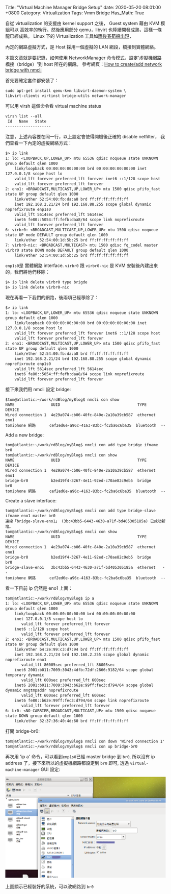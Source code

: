 Title: "Virtual Machine Manager Bridge Setup"
date: 2020-05-20 08:01:00 +0800
Category: Virtualization
Tags: Vmm Bridge
Has_Math: True

自從 virtualization 的支援由 kernel support 之後， Guest system 藉由 KVM 模組可以
高效率的執行。然後應用部分 qemu，libvirt 也陸續開發成熟，這樣一條龍已經成熟。
Linux 下的 Virtualization 工具如[雨後春筍般出現](https://www.linux-kvm.org/page/Management_Tools)，

內定的網路虛擬方式，是 Host 採用一個虛擬的 LAN 網段，橋接到實體網絡。

本篇文章就是要記錄，如何使用 NetworkManager 命令模式，設定'虛擬機網路橋接（bridge）'到 host 所在的網段。
參考網頁：[How to create/add network bridge with nmcli](https://www.cyberciti.biz/faq/how-to-add-network-bridge-with-nmcli-networkmanager-on-linux/)

首先要確定套件都安裝了：

	sudo apt-get install qemu-kvm libvirt-daemon-system \
	libvirt-clients virtinst bridge-utils network-manager

可以用 virsh 這個命令看 virtual machine status

	virsh list --all
	 Id   Name   State
	--------------------


注意，上述內容要在同一行，以上設定會使得開機後正確的 disable netfilter，
我們查看一下內定的虛擬網絡方式：

	$> ip link
	1: lo: <LOOPBACK,UP,LOWER_UP> mtu 65536 qdisc noqueue state UNKNOWN group default qlen 1000
		link/loopback 00:00:00:00:00:00 brd 00:00:00:00:00:00 inet 127.0.0.1/8 scope host lo
		valid_lft forever preferred_lft forever inet6 ::1/128 scope host
		valid_lft forever preferred_lft forever
	2: eno1: <BROADCAST,MULTICAST,UP,LOWER_UP> mtu 1500 qdisc pfifo_fast state UP group default qlen 1000
		link/ether 52:54:00:fb:da:a8 brd ff:ff:ff:ff:ff:ff
		inet 192.168.2.21/24 brd 192.168.88.255 scope global dynamic noprefixroute enp1s0
		valid_lft 5614sec preferred_lft 5614sec
		inet6 fe80::5054:ff:fefb:daa8/64 scope link noprefixroute
		valid_lft forever preferred_lft forever
	6: virbr0: <BROADCAST,MULTICAST,UP,LOWER_UP> mtu 1500 qdisc noqueue state UP mode DEFAULT group default qlen 1000
	    link/ether 52:54:00:1d:5b:25 brd ff:ff:ff:ff:ff:ff
	7: virbr0-nic: <BROADCAST,MULTICAST> mtu 1500 qdisc fq_codel master virbr0 state DOWN mode DEFAULT group default qlen 1000
	    link/ether 52:54:00:1d:5b:25 brd ff:ff:ff:ff:ff:ff

`enp1s0`是 實體網路 interface.
`virbr0` 跟 `virbr0-nic` 是 KVM 安裝後內建出來的，我們將他們移除：

	$> ip link delete virbr0 type brigde
	$> ip link delete virbr0-nic

現在再看一下我們的網路，後兩項已經移除了：

	$> ip link
	1: lo: <LOOPBACK,UP,LOWER_UP> mtu 65536 qdisc noqueue state UNKNOWN group default qlen 1000
		link/loopback 00:00:00:00:00:00 brd 00:00:00:00:00:00 inet 127.0.0.1/8 scope host lo
		valid_lft forever preferred_lft forever inet6 ::1/128 scope host
		valid_lft forever preferred_lft forever
	2: eno1: <BROADCAST,MULTICAST,UP,LOWER_UP> mtu 1500 qdisc pfifo_fast state UP group default qlen 1000
		link/ether 52:54:00:fb:da:a8 brd ff:ff:ff:ff:ff:ff
		inet 192.168.2.21/24 brd 192.168.88.255 scope global dynamic noprefixroute enp1s0
		valid_lft 5614sec preferred_lft 5614sec
		inet6 fe80::5054:ff:fefb:daa8/64 scope link noprefixroute
		valid_lft forever preferred_lft forever



接下來我們用 nmcli 設定 bridge:

	$tom@atlantic:~/work/rdBlog/myBlog$ nmcli con show
	NAME                UUID                                  TYPE       DEVICE
	Wired connection 1  4e29a074-cb06-40fc-840e-2a10a39cb587  ethernet   eno1
	tomiphone 網路      cef2ed6e-a96c-4163-83bc-fc2ba6c6ba35  bluetooth  --

Add a new bridge:

	tom@atlantic:~/work/rdBlog/myBlog$ nmcli con add type bridge ifname br0
	tom@atlantic:~/work/rdBlog/myBlog$ nmcli con show
	NAME                UUID                                  TYPE       DEVICE
	Wired connection 1  4e29a074-cb06-40fc-840e-2a10a39cb587  ethernet   eno1
	bridge-br0          b2ed19f4-3267-4e11-92ed-c70ae82c9eb5  bridge     br0
	tomiphone 網路      cef2ed6e-a96c-4163-83bc-fc2ba6c6ba35  bluetooth  --


Create a slave interface:

	tom@atlantic:~/work/rdBlog/myBlog$ nmcli con add type bridge-slave ifname eno1 master br0
	連線「bridge-slave-eno1」 (3bc43bb5-6443-4630-a71f-bd405305185a) 已成功新增。
	tom@atlantic:~/work/rdBlog/myBlog$ nmcli con show
	NAME                UUID                                  TYPE       DEVICE
	Wired connection 1  4e29a074-cb06-40fc-840e-2a10a39cb587  ethernet   eno1
	bridge-br0          b2ed19f4-3267-4e11-92ed-c70ae82c9eb5  bridge     br0
	bridge-slave-eno1   3bc43bb5-6443-4630-a71f-bd405305185a  ethernet   --
	tomiphone 網路      cef2ed6e-a96c-4163-83bc-fc2ba6c6ba35  bluetooth  --

看一下目前 ip 仍然是 eno1 上面：

	tom@atlantic:~/work/rdBlog/myBlog$ ip a
	1: lo: <LOOPBACK,UP,LOWER_UP> mtu 65536 qdisc noqueue state UNKNOWN group default qlen 1000
	    link/loopback 00:00:00:00:00:00 brd 00:00:00:00:00:00
	    inet 127.0.0.1/8 scope host lo
	       valid_lft forever preferred_lft forever
	    inet6 ::1/128 scope host
	       valid_lft forever preferred_lft forever
	2: eno1: <BROADCAST,MULTICAST,UP,LOWER_UP> mtu 1500 qdisc pfifo_fast state UP group default qlen 1000
	    link/ether b4:2e:99:c3:d7:94 brd ff:ff:ff:ff:ff:ff
	    inet 192.168.2.21/24 brd 192.168.2.255 scope global dynamic noprefixroute eno1
	       valid_lft 86005sec preferred_lft 86005sec
	    inet6 2001:b011:7009:3043:4dfb:72df:2866:9182/64 scope global temporary dynamic
	       valid_lft 600sec preferred_lft 600sec
	    inet6 2001:b011:7009:3043:b62e:99ff:fec3:d794/64 scope global dynamic mngtmpaddr noprefixroute
	       valid_lft 600sec preferred_lft 600sec
	    inet6 fe80::b62e:99ff:fec3:d794/64 scope link noprefixroute
	       valid_lft forever preferred_lft forever
	6: br0: <NO-CARRIER,BROADCAST,MULTICAST,UP> mtu 1500 qdisc noqueue state DOWN group default qlen 1000
	    link/ether 32:37:36:40:4d:60 brd ff:ff:ff:ff:ff:ff

打開 bridge-br0:

	tom@atlantic:~/work/rdBlog/myBlog$ nmcli con down 'Wired connection 1'
	tom@atlantic:~/work/rdBlog/myBlog$ nmcli con up bridge-br0


再次用 'ip a' 命令，可以看到`enp1s0`已經 master bridge 到 `br0`, 所以沒有 ip address 了，接下來所以的虛擬機網路都設定到
`br0` 即可, 透過 `virtual-machine-manager` GUI 設定:

![](/images/vmm_using_br0.png)

上圖顯示已經裝好的系統，可以改網路到 `br0`
#

